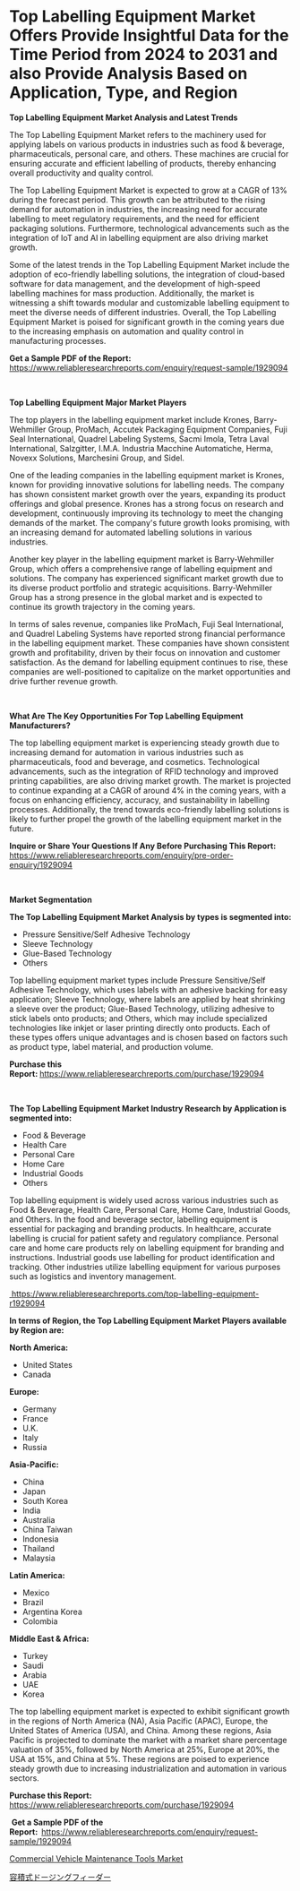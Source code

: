 <p><h1>Top Labelling Equipment Market Offers Provide Insightful Data for the Time Period from 2024 to 2031 and also Provide Analysis Based on Application, Type, and Region</h1></p><p><strong>Top Labelling Equipment Market Analysis and Latest Trends</strong></p>
<p><p>The Top Labelling Equipment Market refers to the machinery used for applying labels on various products in industries such as food & beverage, pharmaceuticals, personal care, and others. These machines are crucial for ensuring accurate and efficient labelling of products, thereby enhancing overall productivity and quality control.</p><p>The Top Labelling Equipment Market is expected to grow at a CAGR of 13% during the forecast period. This growth can be attributed to the rising demand for automation in industries, the increasing need for accurate labelling to meet regulatory requirements, and the need for efficient packaging solutions. Furthermore, technological advancements such as the integration of IoT and AI in labelling equipment are also driving market growth.</p><p>Some of the latest trends in the Top Labelling Equipment Market include the adoption of eco-friendly labelling solutions, the integration of cloud-based software for data management, and the development of high-speed labelling machines for mass production. Additionally, the market is witnessing a shift towards modular and customizable labelling equipment to meet the diverse needs of different industries. Overall, the Top Labelling Equipment Market is poised for significant growth in the coming years due to the increasing emphasis on automation and quality control in manufacturing processes.</p></p>
<p><strong>Get a Sample PDF of the Report:&nbsp;</strong> <a href="https://www.reliableresearchreports.com/enquiry/request-sample/1929094">https://www.reliableresearchreports.com/enquiry/request-sample/1929094</a></p>
<p>&nbsp;</p>
<p><strong>Top Labelling Equipment Major Market Players</strong></p>
<p><p>The top players in the labelling equipment market include Krones, Barry-Wehmiller Group, ProMach, Accutek Packaging Equipment Companies, Fuji Seal International, Quadrel Labeling Systems, Sacmi Imola, Tetra Laval International, Salzgitter, I.M.A. Industria Macchine Automatiche, Herma, Novexx Solutions, Marchesini Group, and Sidel.</p><p>One of the leading companies in the labelling equipment market is Krones, known for providing innovative solutions for labelling needs. The company has shown consistent market growth over the years, expanding its product offerings and global presence. Krones has a strong focus on research and development, continuously improving its technology to meet the changing demands of the market. The company's future growth looks promising, with an increasing demand for automated labelling solutions in various industries.</p><p>Another key player in the labelling equipment market is Barry-Wehmiller Group, which offers a comprehensive range of labelling equipment and solutions. The company has experienced significant market growth due to its diverse product portfolio and strategic acquisitions. Barry-Wehmiller Group has a strong presence in the global market and is expected to continue its growth trajectory in the coming years.</p><p>In terms of sales revenue, companies like ProMach, Fuji Seal International, and Quadrel Labeling Systems have reported strong financial performance in the labelling equipment market. These companies have shown consistent growth and profitability, driven by their focus on innovation and customer satisfaction. As the demand for labelling equipment continues to rise, these companies are well-positioned to capitalize on the market opportunities and drive further revenue growth.</p></p>
<p>&nbsp;</p>
<p><strong>What Are The Key Opportunities For Top Labelling Equipment Manufacturers?</strong></p>
<p><p>The top labelling equipment market is experiencing steady growth due to increasing demand for automation in various industries such as pharmaceuticals, food and beverage, and cosmetics. Technological advancements, such as the integration of RFID technology and improved printing capabilities, are also driving market growth. The market is projected to continue expanding at a CAGR of around 4% in the coming years, with a focus on enhancing efficiency, accuracy, and sustainability in labelling processes. Additionally, the trend towards eco-friendly labelling solutions is likely to further propel the growth of the labelling equipment market in the future.</p></p>
<p><strong>Inquire or Share Your Questions If Any Before Purchasing This Report:</strong> <a href="https://www.reliableresearchreports.com/enquiry/pre-order-enquiry/1929094">https://www.reliableresearchreports.com/enquiry/pre-order-enquiry/1929094</a></p>
<p>&nbsp;</p>
<p><strong>Market Segmentation</strong></p>
<p><strong>The Top Labelling Equipment Market Analysis by types is segmented into:</strong></p>
<p><ul><li>Pressure Sensitive/Self Adhesive Technology</li><li>Sleeve Technology</li><li>Glue-Based Technology</li><li>Others</li></ul></p>
<p><p>Top labelling equipment market types include Pressure Sensitive/Self Adhesive Technology, which uses labels with an adhesive backing for easy application; Sleeve Technology, where labels are applied by heat shrinking a sleeve over the product; Glue-Based Technology, utilizing adhesive to stick labels onto products; and Others, which may include specialized technologies like inkjet or laser printing directly onto products. Each of these types offers unique advantages and is chosen based on factors such as product type, label material, and production volume.</p></p>
<p><strong>Purchase this Report:&nbsp;</strong><a href="https://www.reliableresearchreports.com/purchase/1929094">https://www.reliableresearchreports.com/purchase/1929094</a></p>
<p>&nbsp;</p>
<p><strong>The Top Labelling Equipment Market Industry Research by Application is segmented into:</strong></p>
<p><ul><li>Food & Beverage</li><li>Health Care</li><li>Personal Care</li><li>Home Care</li><li>Industrial Goods</li><li>Others</li></ul></p>
<p><p>Top labelling equipment is widely used across various industries such as Food & Beverage, Health Care, Personal Care, Home Care, Industrial Goods, and Others. In the food and beverage sector, labelling equipment is essential for packaging and branding products. In healthcare, accurate labelling is crucial for patient safety and regulatory compliance. Personal care and home care products rely on labelling equipment for branding and instructions. Industrial goods use labelling for product identification and tracking. Other industries utilize labelling equipment for various purposes such as logistics and inventory management.</p></p>
<p><a href="https://www.reliableresearchreports.com/top-labelling-equipment-r1929094">&nbsp;https://www.reliableresearchreports.com/top-labelling-equipment-r1929094</a></p>
<p><strong>In terms of Region, the Top Labelling Equipment Market Players available by Region are:</strong></p>
<p>
    <p> <strong> North America: </strong>
        <ul>
            <li>United States</li>
            <li>Canada</li>
        </ul>
        </p> 
    <p> <strong> Europe: </strong>
        <ul>
            <li>Germany</li>
            <li>France</li>
            <li>U.K.</li>
            <li>Italy</li>
            <li>Russia</li>
        </ul>
        </p> 
    <p> <strong> Asia-Pacific: </strong>
        <ul>
            <li>China</li>
            <li>Japan</li>
            <li>South Korea</li>
            <li>India</li>
            <li>Australia</li>
            <li>China Taiwan</li>
            <li>Indonesia</li>
            <li>Thailand</li>
            <li>Malaysia</li>
        </ul>
        </p> 
    <p> <strong> Latin America: </strong>
        <ul>
            <li>Mexico</li>
            <li>Brazil</li>
            <li>Argentina Korea</li>
            <li>Colombia</li>
        </ul>
        </p> 
    <p> <strong> Middle East & Africa: </strong>
        <ul>
            <li>Turkey</li>
            <li>Saudi</li>
            <li>Arabia</li>
            <li>UAE</li>
            <li>Korea</li>
        </ul>
    </p>
    </p>
<p><p>The top labelling equipment market is expected to exhibit significant growth in the regions of North America (NA), Asia Pacific (APAC), Europe, the United States of America (USA), and China. Among these regions, Asia Pacific is projected to dominate the market with a market share percentage valuation of 35%, followed by North America at 25%, Europe at 20%, the USA at 15%, and China at 5%. These regions are poised to experience steady growth due to increasing industrialization and automation in various sectors.</p></p>
<p><strong>Purchase this Report: </strong><a href="https://www.reliableresearchreports.com/purchase/1929094">https://www.reliableresearchreports.com/purchase/1929094</a></p>
<p>&nbsp;<strong>Get a Sample PDF of the Report:&nbsp;&nbsp;</strong><a href="https://www.reliableresearchreports.com/enquiry/request-sample/1929094">https://www.reliableresearchreports.com/enquiry/request-sample/1929094</a></p>
<p><strong></strong></p>
<p><p><a href="https://github.com/LaceyZemlak1/Market-Research-Report-List-1/blob/main/commercial-vehicle-maintenance-tools-market.md">Commercial Vehicle Maintenance Tools Market</a></p><p><a href="https://github.com/dadanedu33/Market-Research-Report-List-2/blob/main/3227328117100.md">容積式ドージングフィーダー</a></p></p>